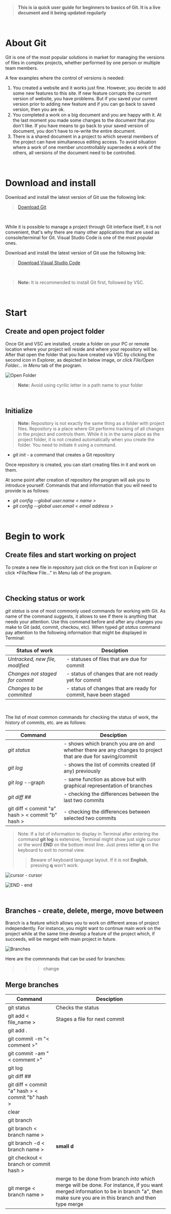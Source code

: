 >**This is ia quick user guide for beginners to basics of Git. It is a live document and it being updated regularly**
<p> </p>

# About Git

Git is one of the most popular solutions in market for managing the versions of files in complex projects, whether performed by one person or multiple team members. 

A few examples where the control of versions is needed: 

1. You created a website and it works just fine. However, you decide to add some new features to this site. If new feature corrupts the current version of website, you have problems. But if you saved your current version prior to adding new feature and if you can go back to saved version, then you are ok.
2. You completed a work on a big document and you are happy with it. At the last moment you made some changes to the document that you don't like. If you have means to go back to your saved version of document, you don't have to re-write the entire document.
3. There is a shared document in a project to which several members of the project can have simultaneous editing access. To avoid situation where a work of one member uncontrollably supersedes a work of the others, all versions of the document need to be controlled.
<p> </p>

# Download and install

Download and install the latest version of Git use the following link: 
> [Download Git](https://git-scm.com/downloads)
<p> </p>
While it is possible to manage a project through Git interface itself, it is not convenient, that's why there are many other applications that are used as console/terminal for Git. Visual Studio Code is one of the most popular ones.

Download and install the latest version of Git use the following link: 
> [Download Visual Studio Code](https://code.visualstudio.com/download)
<p> </p>

>**Note:** It is recommended to install Git first, followed by VSC. 
<p> </p>


# Start

## Create and open project folder

Once Git and VSC are installed, create a folder on your PC or remote location where your project will reside and where your repository will be. After that open the folder that you have created via VSC by clicking the second icon in Explorer, as depicted in below image, or click *File/Open Folder...* in *Menu* tab of the program.

![Open Folder](create_new_file_and_folder.jpg) 

>**Note:** Avoid using cyrilic letter in a path name to your folder
<p> </p>

## Initialize

>**Note:** Repository is not exactly the same thing as a folder with project files. Repository is a place where Git performs tracking of all changes in the project and controls them. While it is in the same place as the project folder, it is not created automatically when you create the folder. You need to initiate it using a command.

 - *git init* - a command that creates a Git repository

Once repository is created, you can start creating files in it and work on them.

At some point after creation of repository the program will ask you to introduce yourself.
Commands that and information that you will need to provide is as follows:
- *git config --global user.name < name >*
- *git config --global user.email < email address >*

<p> </p>

# Begin to work

## Create files and start working on project

To create a new file in repository just click on the first icon in Explorer or click *File/New File..." in *Menu* tab of the program.
<p> </p>

## Checking status or work

*git status* is one of most commonly used commands for working with Git. As name of the command suggests, it allows to see if there is anything that needs your attention.
Use this command before and after any changes you make to Git (add, commit, checkou, etc).
When typed *git status* command pay attention to the following information that might be displayed in Terminal:

|Status of work| Desciption|
|----------|-----------|
|*Untracked, new file, modified*| - statuses of files that are due for commit
|*Changes not staged for commit*| - status of changes that are not ready yet for commit
|*Changes to be commited*| - status of changes that are ready for commit, have been staged
<p> </p>

The list of most common commands for checking the status of work, the history of commits, etc. are as follows:

|Command| Desciption|
|-------------|-----------|
|*git status*| - shows which branch you are on and whether there are any changes to project that are due for saving/commit
|*git log*| - shows the list of commits created (if any) previously
|*git log* --graph| - same function as above but with graphical representation of branches
|*git diff ##*| - checking the differences between the last two commits
|git diff < commit "a" hash > < commit "b" hash >| - checking the differences between selected two commits

>Note: If a list of information to display in Terminal after entering the command **git log** is extensive, Terminal might show just sigle cursor or the word **END** on the bottom most line. Just press letter **q** on the keyboard to exit to normal view. 
>>Beware of keyboard language layout. If it is not **English**, pressing **q** won't work.

![cursor](cursor.jpg) - cursor 

![END](end.jpg) - end
<p> </p>
   
## Branches - create, delete, merge, move between

Branch is a feature which allows you to work on different areas of project independently. For instance, you might want to continue main work on the project while at the same time develop a feature of the project which, if succeeds, will be merged with main project in future.

![Branches](branches.jpg)

Here are the commmands that can be used for branches:
>>> change

## Merge branches

|Command| Desciption|
|----------|-----------|
|git status| Checks the status
|git add < file_name >| Stages a file for next commit
|git add .| 
|git commit -m "< comment >"|
|git commit -am "< comment >"|
|git log|
|git diff ##|
|git diff < commit "a" hash > < commit "b" hash >|
|clear|
|git branch|
|git branch < branch name >|
|git branch -d < branch name >| **small d**
|git checkout < branch or commit hash >|
|git merge < branch name >| merge to be done from branch *into* which merge will be done. For instance, if you want merged information to be in branch "a", then make sure you are in this branch and then type merge

